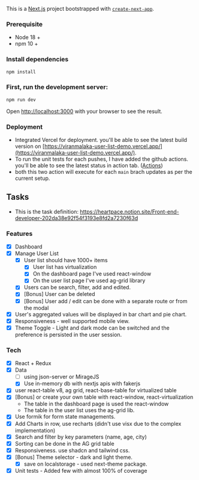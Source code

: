 This is a [Next.js](https://nextjs.org) project bootstrapped with [`create-next-app`](https://nextjs.org/docs/app/api-reference/cli/create-next-app).

### Prerequisite
- Node 18 +
- npm 10 +

### Install dependencies
```bash
npm install
```

### First, run the development server:

```bash
npm run dev
```

Open [http://localhost:3000](http://localhost:3000) with your browser to see the result.

### Deployment
- Integrated Vercel for deployment. you'll be able to see the latest build version on [https://viranmalaka-user-list-demo.vercel.app/](https://viranmalaka-user-list-demo.vercel.app/).
- To run the unit tests for each pushes, I have added the github actions. you'll be able to see the latest status in action tab. ([Actions](https://github.com/viranmalaka/lt-pse-user-list-demo/actions/workflows/unit-tests.yaml))
- both this two action will execute for each `main` brach updates as per the current setup.

## Tasks
- This is the task definition: https://heartpace.notion.site/Front-end-developer-202da38e92f54f3193e8fd2a7230f63d

### Features
- [x] Dashboard
- [x] Manage User List 
  - [x] User list should have 1000+ items
    - [x] User list has virtualization
    - [x] On the dashboard page I've used react-window
    - [x] On the user list page I've used ag-grid library
  - [x] Users can be search, filter, add and edited. 
  - [x] [Bonus] User can be deleted
  - [x] [Bonus] User add / edit can be done with a separate route or from the modal
- [x] User's aggregated values will be displayed in bar chart and pie chart.
- [x] Responsiveness - well supported mobile view. 
- [x] Theme Toggle - Light and dark mode can be switched and the preference is persisted in the user session.
  
### Tech
- [x] React + Redux
- [x] Data 
   -  [ ] using json-server or MirageJS
   -  [x] Use in-memory db with nextjs apis with fakerjs
- [x] user react-table v8, ag grid, react-base-table for virtualized table
- [x] [Bonus] or create your own table with react-window, react-virtualization
    - The table in the dashboard page is used the react-window
    - The table in the user list uses the ag-grid lib. 
- [x] Use formik for form state managements.
- [x] Add Charts in row, use recharts (didn't use visx due to the complex implementation)
- [x] Search and filter by key parameters (name, age, city)
- [x] Sorting can be done in the AG grid table 
 - [x] Responsiveness. use shadcn and tailwind css.
 - [x] [Bonus] Theme selector - dark and light theme.
    - [x] save on localstorage - used next-theme package.
 - [x] Unit tests - Added few with almost 100% of coverage
